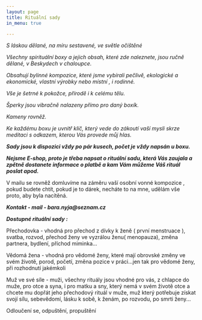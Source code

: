 ```yaml
---
layout: page
title: Rituální sady
in_menu: true

---
```

_S láskou dělané, na míru sestavené, ve světle očištěné_

_Všechny spirituální boxy a jejich obsah, které zde naleznete, jsou ručně dělané, v Beskydech v chaloupce._

_Obsahují bylinné kompozice, které jsme vybírali pečlivě, ekologické a ekonomické, vlastní výrobky nebo místní , i rodinné._

_Vše je šetrné k pokožce, přírodě i k celému tělu._

_Šperky jsou vibračně nalazeny přímo pro daný boxík._

_Kameny rovněž._

_Ke každému boxu je uvnitř klíč, který vede do zákoutí vaší mysli skrze meditaci s odkazem, kterou Vás provede můj hlas._

**_Sady jsou k dispozici vždy po pár kusech, počet je vždy napsán u boxu._**

**_Nejsme E-shop, proto je třeba napsat o rituální sadu, která Vás zaujala a zpětně dostanete informace o platbě a kam Vám můžeme Váš rituál poslat apod._**

V mailu se rovněž domluvíme na záměru vaší osobní vonné kompozice , pokud budete chtít, pokud je to dárek, necháte to na mne, udělám vše proto, aby byla nacítěná.

**_Kontakt - mail - bara.nyja@seznam.cz_**

**_Dostupné rituální sady :_**

Přechodovka - vhodná pro přechod z dívky k ženě ( první menstruace ), svatba, rozvod, přechod ženy ve vyzrálou ženu( menopauza), změna partnera, bydlení, příchod miminka...

Vědomá žena - vhodná pro vědomé ženy, které mají obrovské změny ve svém životě, porod, početí, změna pozice v práci...jen tak pro vědomé ženy, při rozhodnutí jakémkoli

Muž ve své síle - muži, všechny rituály jsou vhodné pro vás, z chlapce do muže, pro otce a syna, i pro matku a sny, který nemá v svém životě otce a chcete mu dopřát jeho přechodový rituál v muže, muž který potřebuje získat svojí sílu, sebevědomí, lásku k sobě, k ženám, po rozvodu, po smrti ženy...

Odloučení se, odpuštění, propuštění